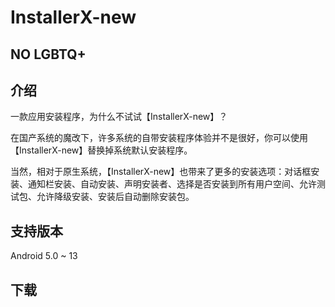 # InstallerX-new

## NO LGBTQ+

## 介绍

一款应用安装程序，为什么不试试【InstallerX-new】？

在国产系统的魔改下，许多系统的自带安装程序体验并不是很好，你可以使用【InstallerX-new】替换掉系统默认安装程序。

当然，相对于原生系统，【InstallerX-new】也带来了更多的安装选项：对话框安装、通知栏安装、自动安装、声明安装者、选择是否安装到所有用户空间、允许测试包、允许降级安装、安装后自动删除安装包。

## 支持版本

Android 5.0 ~ 13

## 下载
